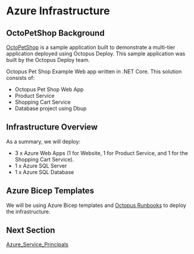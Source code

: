#  Azure Infrastructure


## OctoPetShop Background

[OctoPetShop](https://github.com/OctopusDeployCommunity/OctoPetShop) is a sample application built to demonstrate a multi-tier application deployed using Octopus Deploy.  This sample application was built by the Octopus Deploy team. 

Octopus Pet Shop Example Web app written in .NET Core. This solution consists of:
 - Octopus Pet Shop Web App
 - Product Service
 - Shopping Cart Service
 - Database project using Dbup

## Infrastructure Overview

As a summary, we will deploy:

* 3 x Azure Web Apps (1 for Website, 1 for Product Service, and 1 for the Shopping Cart Service).
* 1 x Azure SQL Server
* 1 x Azure SQL Database

## Azure Bicep Templates

We will be using Azure Bicep templates and [Octopus Runbooks](https://github.com/TechielassInc/GitHub-Octopus-Workshop/blob/main/Workshop/WorkshopGuide/14_terminology.md#what-is-octopus-runbooks) to deploy the infrastructure. 

## Next Section

[Azure_Service_Principals](07_Azure_Service_Principal.md)
